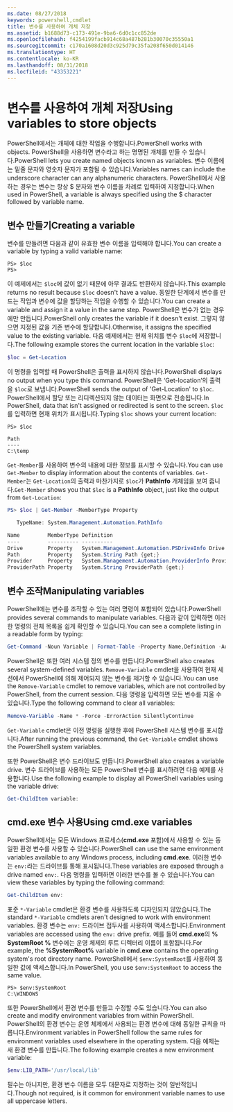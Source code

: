 ```yaml
---
ms.date: 08/27/2018
keywords: powershell,cmdlet
title: 변수를 사용하여 개체 저장
ms.assetid: b1688d73-c173-491e-9ba6-6d0c1cc852de
ms.openlocfilehash: f4254199facb914c68a487b281b30070c35550a1
ms.sourcegitcommit: c170a1608d20d3c925d79c35fa208f650d014146
ms.translationtype: HT
ms.contentlocale: ko-KR
ms.lasthandoff: 08/31/2018
ms.locfileid: "43353221"
---
```

# <a name="using-variables-to-store-objects"></a><span data-ttu-id="34284-103">변수를 사용하여 개체 저장</span><span class="sxs-lookup"><span data-stu-id="34284-103">Using variables to store objects</span></span>

<span data-ttu-id="34284-104">PowerShell에서는 개체에 대한 작업을 수행합니다.</span><span class="sxs-lookup"><span data-stu-id="34284-104">PowerShell works with objects.</span></span> <span data-ttu-id="34284-105">PowerShell을 사용하면 변수라고 하는 명명된 개체를 만들 수 있습니다.</span><span class="sxs-lookup"><span data-stu-id="34284-105">PowerShell lets you create named objects known as variables.</span></span>
<span data-ttu-id="34284-106">변수 이름에는 밑줄 문자와 영숫자 문자가 포함될 수 있습니다.</span><span class="sxs-lookup"><span data-stu-id="34284-106">Variables names can include the underscore character can any alphanumeric characters.</span></span> <span data-ttu-id="34284-107">PowerShell에서 사용하는 경우는 변수는 항상 \$ 문자와 변수 이름을 차례로 입력하여 지정합니다.</span><span class="sxs-lookup"><span data-stu-id="34284-107">When used in PowerShell, a variable is always specified using the \$ character followed by variable name.</span></span>

## <a name="creating-a-variable"></a><span data-ttu-id="34284-108">변수 만들기</span><span class="sxs-lookup"><span data-stu-id="34284-108">Creating a variable</span></span>

<span data-ttu-id="34284-109">변수를 만들려면 다음과 같이 유효한 변수 이름을 입력해야 합니다.</span><span class="sxs-lookup"><span data-stu-id="34284-109">You can create a variable by typing a valid variable name:</span></span>

```
PS> $loc
PS>
```

<span data-ttu-id="34284-110">이 예제에서는 `$loc`에 값이 없기 때문에 아무 결과도 반환하지 않습니다.</span><span class="sxs-lookup"><span data-stu-id="34284-110">This example returns no result because `$loc` doesn't have a value.</span></span> <span data-ttu-id="34284-111">동일한 단계에서 변수를 만드는 작업과 변수에 값을 할당하는 작업을 수행할 수 있습니다.</span><span class="sxs-lookup"><span data-stu-id="34284-111">You can create a variable and assign it a value in the same step.</span></span> <span data-ttu-id="34284-112">PowerShell은 변수가 없는 경우에만 만듭니다.</span><span class="sxs-lookup"><span data-stu-id="34284-112">PowerShell only creates the variable if it doesn't exist.</span></span>
<span data-ttu-id="34284-113">그렇지 않으면 지정된 값을 기존 변수에 할당합니다.</span><span class="sxs-lookup"><span data-stu-id="34284-113">Otherwise, it assigns the specified value to the existing variable.</span></span> <span data-ttu-id="34284-114">다음 예제에서는 현재 위치를 변수 `$loc`에 저장합니다.</span><span class="sxs-lookup"><span data-stu-id="34284-114">The following example stores the current location in the variable `$loc`:</span></span>

```powershell
$loc = Get-Location
```

<span data-ttu-id="34284-115">이 명령을 입력할 때 PowerShell은 출력을 표시하지 않습니다.</span><span class="sxs-lookup"><span data-stu-id="34284-115">PowerShell displays no output when you type this command.</span></span> <span data-ttu-id="34284-116">PowerShell은 ‘Get-location’의 출력을 `$loc`로 보냅니다.</span><span class="sxs-lookup"><span data-stu-id="34284-116">PowerShell sends the output of 'Get-Location' to `$loc`.</span></span> <span data-ttu-id="34284-117">PowerShell에서 할당 또는 리디렉션되지 않는 데이터는 화면으로 전송됩니다.</span><span class="sxs-lookup"><span data-stu-id="34284-117">In PowerShell, data that isn't assigned or redirected is sent to the screen.</span></span> <span data-ttu-id="34284-118">`$loc`를 입력하면 현재 위치가 표시됩니다.</span><span class="sxs-lookup"><span data-stu-id="34284-118">Typing `$loc` shows your current location:</span></span>

```
PS> $loc

Path
----
C:\temp
```

<span data-ttu-id="34284-119">`Get-Member`를 사용하여 변수의 내용에 대한 정보를 표시할 수 있습니다.</span><span class="sxs-lookup"><span data-stu-id="34284-119">You can use `Get-Member` to display information about the contents of variables.</span></span> <span data-ttu-id="34284-120">`Get-Member`는 `Get-Location`의 출력과 마찬가지로 `$loc`가 **PathInfo** 개체임을 보여 줍니다.</span><span class="sxs-lookup"><span data-stu-id="34284-120">`Get-Member` shows you that `$loc` is a **PathInfo** object, just like the output from `Get-Location`:</span></span>

```powershell
PS> $loc | Get-Member -MemberType Property

   TypeName: System.Management.Automation.PathInfo

Name         MemberType Definition
----         ---------- ----------
Drive        Property   System.Management.Automation.PSDriveInfo Drive {get;}
Path         Property   System.String Path {get;}
Provider     Property   System.Management.Automation.ProviderInfo Provider {...
ProviderPath Property   System.String ProviderPath {get;}
```

## <a name="manipulating-variables"></a><span data-ttu-id="34284-121">변수 조작</span><span class="sxs-lookup"><span data-stu-id="34284-121">Manipulating variables</span></span>

<span data-ttu-id="34284-122">PowerShell에는 변수를 조작할 수 있는 여러 명령이 포함되어 있습니다.</span><span class="sxs-lookup"><span data-stu-id="34284-122">PowerShell provides several commands to manipulate variables.</span></span> <span data-ttu-id="34284-123">다음과 같이 입력하면 이러한 명령의 전체 목록을 쉽게 확인할 수 있습니다.</span><span class="sxs-lookup"><span data-stu-id="34284-123">You can see a complete listing in a readable form by typing:</span></span>

```powershell
Get-Command -Noun Variable | Format-Table -Property Name,Definition -AutoSize -Wrap
```

<span data-ttu-id="34284-124">PowerShell은 또한 여러 시스템 정의 변수를 만듭니다.</span><span class="sxs-lookup"><span data-stu-id="34284-124">PowerShell also creates several system-defined variables.</span></span> <span data-ttu-id="34284-125">`Remove-Variable` cmdlet을 사용하여 현재 세션에서 PowerShell에 의해 제어되지 않는 변수를 제거할 수 있습니다.</span><span class="sxs-lookup"><span data-stu-id="34284-125">You can use the `Remove-Variable` cmdlet to remove variables, which are not controlled by PowerShell, from the current session.</span></span> <span data-ttu-id="34284-126">다음 명령을 입력하면 모든 변수를 지울 수 있습니다.</span><span class="sxs-lookup"><span data-stu-id="34284-126">Type the following command to clear all variables:</span></span>

```powershell
Remove-Variable -Name * -Force -ErrorAction SilentlyContinue
```

<span data-ttu-id="34284-127">`Get-Variable` cmdlet은 이전 명령을 실행한 후에 PowerShell 시스템 변수를 표시합니다.</span><span class="sxs-lookup"><span data-stu-id="34284-127">After running the previous command, the `Get-Variable` cmdlet shows the PowerShell system variables.</span></span>

<span data-ttu-id="34284-128">또한 PowerShell은 변수 드라이브도 만듭니다.</span><span class="sxs-lookup"><span data-stu-id="34284-128">PowerShell also creates a variable drive.</span></span> <span data-ttu-id="34284-129">변수 드라이브를 사용하는 모든 PowerShell 변수를 표시하려면 다음 예제를 사용합니다.</span><span class="sxs-lookup"><span data-stu-id="34284-129">Use the following example to display all PowerShell variables using the variable drive:</span></span>

```powershell
Get-ChildItem variable:
```

## <a name="using-cmdexe-variables"></a><span data-ttu-id="34284-130">cmd.exe 변수 사용</span><span class="sxs-lookup"><span data-stu-id="34284-130">Using cmd.exe variables</span></span>

<span data-ttu-id="34284-131">PowerShell에서는 모든 Windows 프로세스(**cmd.exe** 포함)에서 사용할 수 있는 동일한 환경 변수를 사용할 수 있습니다.</span><span class="sxs-lookup"><span data-stu-id="34284-131">PowerShell can use the same environment variables available to any Windows process, including **cmd.exe**.</span></span> <span data-ttu-id="34284-132">이러한 변수는 `env:`라는 드라이브를 통해 표시됩니다.</span><span class="sxs-lookup"><span data-stu-id="34284-132">These variables are exposed through a drive named `env:`.</span></span> <span data-ttu-id="34284-133">다음 명령을 입력하면 이러한 변수를 볼 수 있습니다.</span><span class="sxs-lookup"><span data-stu-id="34284-133">You can view these variables by typing the following command:</span></span>

```powershell
Get-ChildItem env:
```

<span data-ttu-id="34284-134">표준 `*-Variable` cmdlet은 환경 변수를 사용하도록 디자인되지 않았습니다.</span><span class="sxs-lookup"><span data-stu-id="34284-134">The standard `*-Variable` cmdlets aren't designed to work with environment variables.</span></span> <span data-ttu-id="34284-135">환경 변수는 `env:` 드라이브 접두사를 사용하여 액세스합니다.</span><span class="sxs-lookup"><span data-stu-id="34284-135">Environment variables are accessed using the `env:` drive prefix.</span></span> <span data-ttu-id="34284-136">예를 들어 **cmd.exe**의 **% SystemRoot %** 변수에는 운영 체제의 루트 디렉터리 이름이 포함됩니다.</span><span class="sxs-lookup"><span data-stu-id="34284-136">For example, the **%SystemRoot%** variable in **cmd.exe** contains the operating system's root directory name.</span></span> <span data-ttu-id="34284-137">PowerShell에서 `$env:SystemRoot`를 사용하여 동일한 값에 액세스합니다.</span><span class="sxs-lookup"><span data-stu-id="34284-137">In PowerShell, you use `$env:SystemRoot` to access the same value.</span></span>

```
PS> $env:SystemRoot
C:\WINDOWS
```

<span data-ttu-id="34284-138">또한 PowerShell에서 환경 변수를 만들고 수정할 수도 있습니다.</span><span class="sxs-lookup"><span data-stu-id="34284-138">You can also create and modify environment variables from within PowerShell.</span></span> <span data-ttu-id="34284-139">PowerShell의 환경 변수는 운영 체제에서 사용되는 환경 변수에 대해 동일한 규칙을 따릅니다.</span><span class="sxs-lookup"><span data-stu-id="34284-139">Environment variables in PowerShell follow the same rules for environment variables used elsewhere in the operating system.</span></span> <span data-ttu-id="34284-140">다음 예제는 새 환경 변수를 만듭니다.</span><span class="sxs-lookup"><span data-stu-id="34284-140">The following example creates a new environment variable:</span></span>

```powershell
$env:LIB_PATH='/usr/local/lib'
```

<span data-ttu-id="34284-141">필수는 아니지만, 환경 변수 이름을 모두 대문자로 지정하는 것이 일반적입니다.</span><span class="sxs-lookup"><span data-stu-id="34284-141">Though not required, is it common for environment variable names to use all uppercase letters.</span></span>